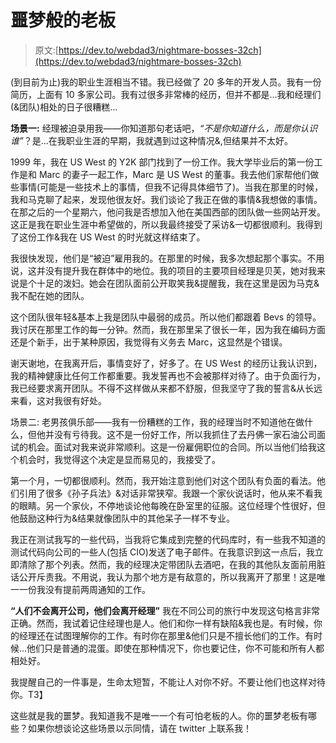 # 噩梦般的老板

> 原文:[https://dev.to/webdad3/nightmare-bosses-32ch](https://dev.to/webdad3/nightmare-bosses-32ch)

(到目前为止)我的职业生涯相当不错。我已经做了 20 多年的开发人员。我有一份简历，上面有 10 多家公司。我有过很多非常棒的经历，但并不都是...我和经理们(&团队)相处的日子很糟糕...

**场景一:**
经理被迫录用我——你知道那句老话吧，*“不是你知道什么，而是你认识谁”*？是...在我职业生涯的早期，我就遇到过这种情况&,但结果并不太好。

1999 年，我在 US West 的 Y2K 部门找到了一份工作。我大学毕业后的第一份工作是和 Marc 的妻子一起工作，Marc 是 US West 的董事。我去他们家帮他们做些事情(可能是一些技术上的事情，但我不记得具体细节了)。当我在那里的时候，我和马克聊了起来，发现他很友好。我们谈论了我正在做的事情&我想做的事情。在那之后的一个星期六，他问我是否想加入他在美国西部的团队做一些网站开发。这正是我在职业生涯中希望做的，所以我最终接受了采访&一切都很顺利。我得到了这份工作&我在 US West 的时光就这样结束了。

我很快发现，他们是“被迫”雇用我的。在那里的时候，我多次想起那个事实。不用说，这并没有提升我在群体中的地位。我的项目的主要项目经理是贝芙，她对我来说是个十足的泼妇。她会在团队面前公开取笑我&提醒我，我在这里是因为马克&我不配在她的团队。

这个团队很年轻&基本上我是团队中最弱的成员。所以他们都跟着 Bevs 的领导。我讨厌在那里工作的每一分钟。然而，我在那里呆了很长一年，因为我在编码方面还是个新手，出于某种原因，我觉得有义务去 Marc，这显然是个错误。

谢天谢地，在我离开后，事情变好了，好多了。在 US West 的经历让我认识到，我的精神健康比任何工作都重要。我发誓再也不会被那样对待了。由于负面行为，我已经要求离开团队。不得不这样做从来都不舒服，但我坚守了我的誓言&从长远来看，这对我很有好处。

场景二:
老男孩俱乐部——我有一份糟糕的工作，我的经理当时不知道他在做什么，但他并没有亏待我。这不是一份好工作，所以我抓住了去丹佛一家石油公司面试的机会。面试对我来说非常顺利。这是一份雇佣职位的合同。所以当他们给我这个机会时，我觉得这个决定是显而易见的，我接受了。

第一个月，一切都很顺利。然而，我开始注意到他们对这个团队有负面的看法。他们引用了很多《孙子兵法》&对话非常狭窄。我跟一个家伙说话时，他从来不看我的眼睛。另一个家伙，不停地谈论他每晚在卧室里的征服。这位经理个性很好，但他鼓励这种行为&结果就像团队中的其他呆子一样不专业。

我正在测试我写的一些代码，当我将它集成到完整的代码库时，有一些我不知道的测试代码向公司的一些人(包括 CIO)发送了电子邮件。在我意识到这一点后，我立即清除了那个列表。然而，我的经理决定带团队去酒吧，在我的其他队友面前用脏话公开斥责我。不用说，我认为那个地方是有敌意的，所以我离开了那里！这是唯一一份我没有提前两周通知的工作。

**“人们不会离开公司，他们会离开经理”**
我在不同公司的旅行中发现这句格言非常正确。然而，我试着记住经理也是人。他们和你一样有缺陷&我也是。有时候，你的经理还在试图理解你的工作。有时你在那里&他们只是不擅长他们的工作。有时候...他们只是普通的混蛋。即使在那种情况下，你也要记住，你不可能和所有人都相处好。

我提醒自己的一件事是，生命太短暂，不能让人对你不好。不要让他们也这样对待你。T3】

这些就是我的噩梦。我知道我不是唯一一个有可怕老板的人。你的噩梦老板有哪些？如果你想谈论这些场景以示同情，请在 twitter 上联系我！